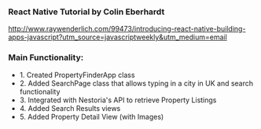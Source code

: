 <h3>React Native Tutorial by Colin Eberhardt </h2>

http://www.raywenderlich.com/99473/introducing-react-native-building-apps-javascript?utm_source=javascriptweekly&utm_medium=email

<h3>Main Functionality:</h3> 
<ul>
<li>1. Created PropertyFinderApp class </li>
<li>2. Added SearchPage class that allows typing in a city in UK and search functionality</li>
<li>3. Integrated with Nestoria's API to retrieve Property Listings </li>
<li>4. Added Search Results views </li>
<li>5. Added Property Detail View (with Images)</li>
</ul>

